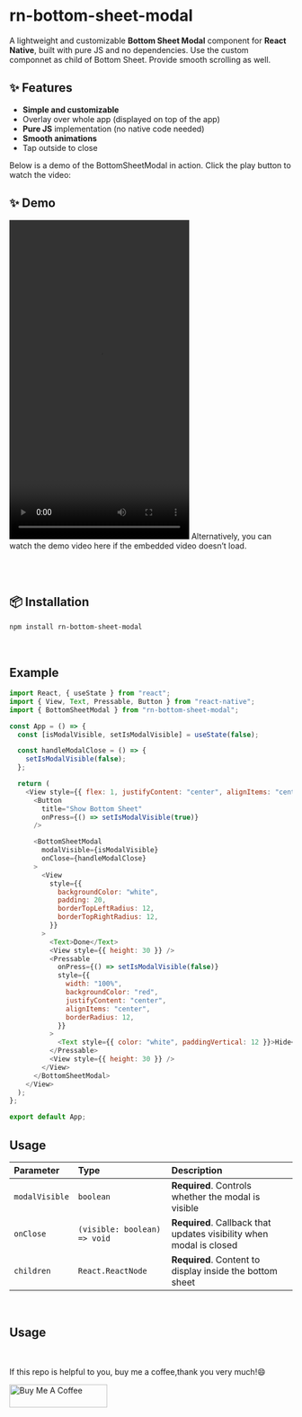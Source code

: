 # rn-bottom-sheet-modal

A lightweight and customizable **Bottom Sheet Modal** component for **React Native**, built with pure JS and no dependencies. Use the custom componnet as child of Bottom Sheet. Provide smooth scrolling as well.

## ✨ Features

- **Simple and customizable**
- Overlay over whole app (displayed on top of the app)
- **Pure JS** implementation (no native code needed)
- **Smooth animations**
- Tap outside to close

Below is a demo of the BottomSheetModal in action. Click the play button to watch the video:


## ✨ Demo

<video width="320" height="568" controls> <source src="https://firebasestorage.googleapis.com/v0/b/todolist-swift-5d3c7.appspot.com/o/Simulator%20Screen%20Recording%20-%20iPhone%2016%20Pro%20-%202025-04-15%20at%2015.54.25.mp4?alt=media&token=493fa9e9-8f03-494a-b85e-3781d43f83d9" type="video/mp4"> Your browser does not support the video tag. [Click here to watch the demo](https://firebasestorage.googleapis.com/v0/b/todolist-swift-5d3c7.appspot.com/o/Simulator%20Screen%20Recording%20-%20iPhone%2016%20Pro%20-%202025-04-15%20at%2015.54.25.mp4?alt=media&token=493fa9e9-8f03-494a-b85e-3781d43f83d9). </video>
Alternatively, you can watch the demo video here if the embedded video doesn’t load.

<br />

<br />

## 📦 Installation

```bash
npm install rn-bottom-sheet-modal
```

<br />

## Example

```javascript
import React, { useState } from "react";
import { View, Text, Pressable, Button } from "react-native";
import { BottomSheetModal } from "rn-bottom-sheet-modal";

const App = () => {
  const [isModalVisible, setIsModalVisible] = useState(false);

  const handleModalClose = () => {
    setIsModalVisible(false);
  };

  return (
    <View style={{ flex: 1, justifyContent: "center", alignItems: "center" }}>
      <Button
        title="Show Bottom Sheet"
        onPress={() => setIsModalVisible(true)}
      />

      <BottomSheetModal
        modalVisible={isModalVisible}
        onClose={handleModalClose}
      >
        <View
          style={{
            backgroundColor: "white",
            padding: 20,
            borderTopLeftRadius: 12,
            borderTopRightRadius: 12,
          }}
        >
          <Text>Done</Text>
          <View style={{ height: 30 }} />
          <Pressable
            onPress={() => setIsModalVisible(false)}
            style={{
              width: "100%",
              backgroundColor: "red",
              justifyContent: "center",
              alignItems: "center",
              borderRadius: 12,
            }}
          >
            <Text style={{ color: "white", paddingVertical: 12 }}>Hide</Text>
          </Pressable>
          <View style={{ height: 30 }} />
        </View>
      </BottomSheetModal>
    </View>
  );
};

export default App;
```

## Usage

| Parameter      | Type                         | Description                                                         |
| :------------- | :--------------------------- | :------------------------------------------------------------------ |
| `modalVisible` | `boolean`                    | **Required**. Controls whether the modal is visible                 |
| `onClose`      | `(visible: boolean) => void` | **Required**. Callback that updates visibility when modal is closed |
| `children`     | `React.ReactNode`            | **Required**. Content to display inside the bottom sheet            |

<br />

## Usage

<br />

If this repo is helpful to you, buy me a coffee,thank you very much!😄


<a href="https://buymeacoffee.com/bilalyuu" target="_blank">
  <img src="https://cdn.buymeacoffee.com/buttons/default-orange.png" alt="Buy Me A Coffee" height="41" width="174">
</a>
